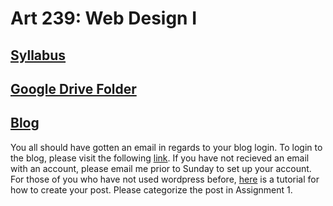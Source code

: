 # Art 239: Web Design I

## [Syllabus](https://drive.google.com/open?id=1k6If5tRFAoGCEJxfYK7EaTCQMFA_3KUeYHyplomlnDY)
## [Google Drive Folder](https://drive.google.com/open?id=0B8WFhyh4bomLckVUMy15THlqLW8)
## [Blog](https://fa17webdesigniart239.wordpress.com/)

You all should have gotten an email in regards to your blog login. To login to the blog, please visit the following [link](https://fa17webdesigniart239.wordpress.com/wp-admin/). If you have not recieved an email with an account, please email me prior to Sunday to set up your account. For those of you who have not used wordpress before, [here](https://www.siteground.com/tutorials/wordpress/new-wordpress-post.htm) is a tutorial for how to create your post. Please categorize the post in Assignment 1.


